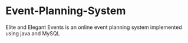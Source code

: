 # Event-Planning-System
Elite and Elegant Events is an online event planning system implemented using java and MySQL
